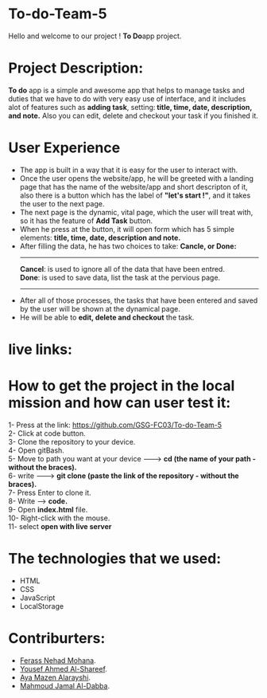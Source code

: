 # To-do-Team-5
Hello and welcome to our project !
<b>To Do</b>app project.



# Project Description:
<b>To do</b> app is a simple and awesome app that helps to manage tasks and duties that we have to do with very easy use of  interface, and it includes alot of features such as <b>adding task</b>, setting:<b> title, time, date, description, and note.</b>
Also you can edit, delete and checkout your task if you finished it.



# User Experience‏
* The app is built in a way that it is easy for the user to interact with.
* Once the user opens the website/app, he will be greeted with a landing page that has the name of the website/app and short descripton of it, also there is a button which has the label of <b>"let's start !"</b>, and it takes the user to the next page.
* The next page is the dynamic, vital page, which the user will treat with, so it has the feature of <b>Add Task</b> button.
* When he press at the button, it will open form which has 5 simple elements: <b>title, time, date, description and note.</b>
* After filling the data, he has two choices to take: <b>Cancle, or Done:</b> <br> <hr>
<b>Cancel</b>: is used to ignore all of the data that have been entred.<br>
<b>Done</b>: is used to save data, list the task at the pervious page. <hr>
* After all of those processes, the tasks that have been entered and saved by the user will be shown at the dynamical page.
* He will be able to <b>edit, delete and checkout</b> the task.‏


# live links:
# How to get the project in the local mission and how can user test it:
1- Press at the link: https://github.com/GSG-FC03/To-do-Team-5 <br>
2- Click at code button.<br>
3- Clone the repository‏ to your device.<br>
4- Open gitBash.<br>
5- Move to path you want at your device --->    <b>cd (the name of your path - without the braces).</b> <br>
6- write ---> <b>git clone (paste the link of the repository - without the braces).</b> <br>
7- Press Enter to clone it.<br>
8- Write --> <b>code.</b> <br>
9- Open <b>index.html</b> file. <br>
10- Right-click with the mouse. <br>
11- select <b>open with live server</b> <br>

# The technologies that we used:
* HTML
* CSS
* JavaScript
* LocalStorage
# Contriburters:
- [Ferass Nehad Mohana](https://github.com/ferassmohana).
- [Yousef Ahmed Al-Shareef](https://github.com/Yousef-Ahmad1997128).
- [Aya Mazen Alarayshi](https://github.com/Aya74).
- [Mahmoud Jamal Al-Dabba](https://github.com/MahmoudJD95).
